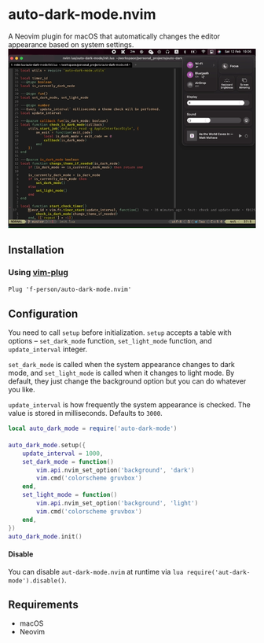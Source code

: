 # auto-dark-mode.nvim
A Neovim plugin for macOS that automatically changes the editor appearance
based on system settings.
![demo](assets/demo.gif?raw=true)

## Installation
### Using [vim-plug](https://github.com/junegunn/vim-plug)

```vim
Plug 'f-person/auto-dark-mode.nvim'
```

## Configuration
You need to call `setup` before initialization.
`setup` accepts a table with options – `set_dark_mode` function,
`set_light_mode` function, and `update_interval` integer.

`set_dark_mode` is called when the system appearance changes to dark mode, and
`set_light_mode` is called when it changes to light mode.
By default, they just change the background option but you can do whatever you like.

`update_interval` is how frequently the system appearance is checked.
The value is stored in milliseconds. Defaults to `3000`.

```lua
local auto_dark_mode = require('auto-dark-mode')

auto_dark_mode.setup({
	update_interval = 1000,
	set_dark_mode = function()
		vim.api.nvim_set_option('background', 'dark')
		vim.cmd('colorscheme gruvbox')
	end,
	set_light_mode = function()
		vim.api.nvim_set_option('background', 'light')
		vim.cmd('colorscheme gruvbox')
	end,
})
auto_dark_mode.init()
```

#### Disable
You can disable `aut-dark-mode.nvim` at runtime via `lua require('aut-dark-mode').disable()`.

## Requirements
* macOS
* Neovim

